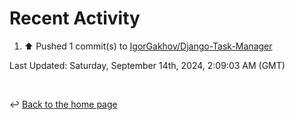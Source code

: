 # Recent Activity

<!--RECENT_ACTIVITY:start-->
1. ⬆️ Pushed 1 commit(s) to [IgorGakhov/Django-Task-Manager](https://github.com/IgorGakhov/Django-Task-Manager)<br>
<!--RECENT_ACTIVITY:end-->

<!--RECENT_ACTIVITY:last_update-->
Last Updated: Saturday, September 14th, 2024, 2:09:03 AM (GMT)
<!--RECENT_ACTIVITY:last_update_end-->

<br>

↩️ [Back to the home page](/README.md)

